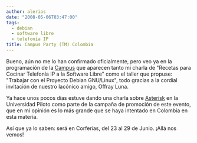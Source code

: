 ```yaml
---
author: alerios
date: "2008-05-06T03:47:00"
tags:
  - debian
  - software libre
  - telefonía IP
title: Campus Party (TM) Colombia
---
```


Bueno, aún no me lo han confirmado oficialmente, pero veo ya en la
programación de la [Campus](http://www.campus-party.com.co/index.php3?SEC=10=HOME&checksum=89a97d305432c3d3ec8071a7973ffa70)
que aparecen tanto mi charla de "Recetas para Cocinar Telefonía IP a la
Software Libre" como el taller que propuse: "Trabajar con el Proyecto Debian
GNU/Linux", todo gracias a la cordial invitación de nuestro lacónico amigo,
Offray Luna.

Ya hace unos pocos días estuve dando una charla sobre
[Asterisk](http://www.asterisk.org/) en la Universidad Piloto como parte de la
campaña de promoción de este evento, que en mi opinión es lo más grande que se
haya intentado en Colombia en esta materia.

Así que ya lo saben: será en Corferias, del 23 al 29 de Junio. ¡Allá nos
vemos!
